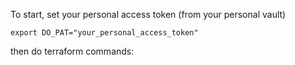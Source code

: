 To start, set your personal access token (from your personal vault)

```
export DO_PAT="your_personal_access_token"
```

then do terraform commands:

```

```

